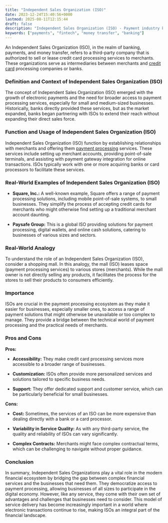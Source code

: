 ```yaml
---
title: "Independent Sales Organization (ISO)"
date: 2023-12-24T15:40:56+0000
lastmod: 2025-08-11T12:15:44
draft: false
description: "Independent Sales Organization (ISO) - Payment industry knowledge and insights"
keywords: ["payments", "fintech", "money transfer", "banking"]
---
```


An Independent Sales Organization (ISO), in the realm of banking, payments, and money transfer, refers to a third-party company that is authorized to sell or lease credit card processing services to merchants. These organizations serve as intermediaries between merchants and [credit card](https://faisalkhanllc.xyz/resources/payments-wiki/c/credit-card/) processing companies or banks.

### Definition and Context of Independent Sales Organization (ISO)

The concept of Independent Sales Organization (ISO) emerged with the growth of electronic payments and the need for broader access to payment processing services, especially for small and medium-sized businesses. Historically, banks directly provided these services, but as the market expanded, banks began partnering with ISOs to extend their reach without expanding their direct sales force.

### Function and Usage of Independent Sales Organization (ISO)

Independent Sales Organization (ISO) function by establishing relationships with merchants and offering them [payment processing](https://faisalkhanllc.xyz/resources/payments-wiki/p/payment-processor/) services. These services include setting up merchant accounts, providing point-of-sale terminals, and assisting with payment gateway integration for online transactions. ISOs typically work with one or more acquiring banks or card processors to facilitate these services.

### Real-World Examples of Independent Sales Organization (ISO)

- **Square, Inc.:** A well-known example, Square offers a range of payment processing solutions, including mobile point-of-sale systems, to small businesses. They simplify the process of accepting credit cards for merchants who might otherwise find setting up a traditional merchant account daunting.

- **Paysafe Group:** This is a global ISO providing solutions for payment processing, digital wallets, and online cash solutions, catering to businesses of various sizes and sectors.

### Real-World Analogy

To understand the role of an Independent Sales Organization (ISO), consider a shopping mall. In this analogy, the mall (ISO) leases space (payment processing services) to various stores (merchants). While the mall owner is not directly selling any products, it facilitates the process for the stores to sell their products to consumers efficiently.

### Importance

ISOs are crucial in the payment processing ecosystem as they make it easier for businesses, especially smaller ones, to access a range of payment solutions that might otherwise be unavailable or too complex to manage. They provide a bridge between the technical world of payment processing and the practical needs of merchants.

### Pros and Cons

**Pros:**

- **Accessibility:** They make credit card processing services more accessible to a broader range of businesses.

- **Customization:** ISOs often provide more personalized services and solutions tailored to specific business needs.

- **Support:** They offer dedicated support and customer service, which can be particularly beneficial for small businesses.

**Cons:**

- **Cost:** Sometimes, the services of an ISO can be more expensive than dealing directly with a bank or a card processor.

- **Variability in Service Quality:** As with any third-party service, the quality and reliability of ISOs can vary significantly.

- **Complex Contracts:** Merchants might face complex contractual terms, which can be challenging to navigate without proper guidance.

### Conclusion

In summary, Independent Sales Organizations play a vital role in the modern financial ecosystem by bridging the gap between complex financial services and the businesses that need them. They democratize access to payment processing, allowing businesses of all sizes to participate in the digital economy. However, like any service, they come with their own set of advantages and challenges that businesses need to consider. This model of service delivery has become increasingly important in a world where electronic transactions continue to rise, making ISOs an integral part of the financial landscape.